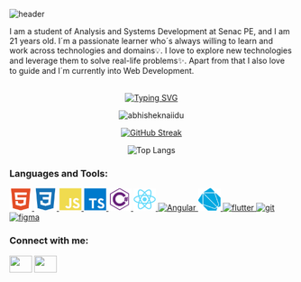 ![header](https://github.com/emessonSilva/dio-lab-open-source/assets/140443316/b95518a5-0331-4713-af85-1cf1e287f9d1)

I am a student of Analysis and Systems Development at Senac PE, and I am 21 years old.
I´m a passionate learner who´s always willing to learn and work across technologies and domains💡. I love to explore new technologies and leverage them to solve real-life problems✨.
Apart from that I also love to guide and I´m currently into Web Development. 
<br>
<br>
<div align="center">

[![Typing SVG](https://readme-typing-svg.herokuapp.com?font=Fira+Code&size=30&pause=1000&random=false&width=435&lines=My+Github+Stats)](https://git.io/typing-svg)

<img src="https://github-readme-stats.vercel.app/api?username=emessonSilva&show_icons=true&theme=dark&hide_border=true" alt="abhisheknaiidu" />

<br>

[![GitHub Streak](https://github-readme-streak-stats.herokuapp.com/?user=emessonSilva&theme=dark&hide_border=true)](https://github.com/emessonSilva)

![Top Langs](https://github-readme-stats.vercel.app/api/top-langs/?username=emessonSilva&hide_progress=true&theme=dark&hide_border=true)



<h3 align="left">Languages and Tools:</h3>

<p align="left"> 
<a href="https://www.w3.org/html/" target="_blank"> <img src="https://raw.githubusercontent.com/devicons/devicon/55609aa5bd817ff167afce0d965585c92040787a/icons/html5/html5-plain.svg" alt="html5" width="40" height="40"/> </a>
</a> <a href="https://www.w3schools.com/css/" target="_blank"> <img src="https://raw.githubusercontent.com/devicons/devicon/55609aa5bd817ff167afce0d965585c92040787a/icons/css3/css3-plain.svg" alt="css3" width="40" height="40"/> 
<a href="https://www.w3.org/html/" target="_blank"> <img src="https://raw.githubusercontent.com/devicons/devicon/55609aa5bd817ff167afce0d965585c92040787a/icons/javascript/javascript-plain.svg" alt="JavaScript" width="40" height="40"/> 
</a> 
<a href="https://www.w3.org/html/" target="_blank"> <img src="https://raw.githubusercontent.com/devicons/devicon/55609aa5bd817ff167afce0d965585c92040787a/icons/typescript/typescript-plain.svg" alt="TypeScript" width="40" height="40"/> 
</a> 
<a href="https://www.w3.org/html/" target="_blank"> <img src="https://raw.githubusercontent.com/devicons/devicon/55609aa5bd817ff167afce0d965585c92040787a/icons/csharp/csharp-line.svg" alt="C#" width="40" height="40"/> 
</a>  
<a href="https://www.w3.org/html/" target="_blank"> <img src="https://raw.githubusercontent.com/devicons/devicon/55609aa5bd817ff167afce0d965585c92040787a/icons/react/react-original.svg" alt="React" width="40" height="40"/> 
</a>
<a href="https://www.w3.org/html/" target="_blank"> <img src="https://www.vectorlogo.zone/logos/angular/angular-icon.svg" alt="Angular" width="40" height="40"/> 
</a>   
</a>
<a href="https://www.w3.org/html/" target="_blank"> <img src="https://raw.githubusercontent.com/devicons/devicon/55609aa5bd817ff167afce0d965585c92040787a/icons/dart/dart-plain.svg" alt="Dart" width="40" height="40"/> 
</a> </a> 
<a href="https://flutter.dev" target="_blank"> <img src="https://www.vectorlogo.zone/logos/flutterio/flutterio-icon.svg" alt="flutter" width="40" height="40"/> </a>
<a href="https://git-scm.com/" target="_blank"> <img src="https://www.vectorlogo.zone/logos/git-scm/git-scm-icon.svg" alt="git" width="40" height="40"/> </a>
<a href="https://www.figma.com/" target="_blank"> <img src="https://www.vectorlogo.zone/logos/figma/figma-icon.svg" alt="figma" width="40" height="40"></a> 

</p>

<h3 align="left">Connect with me:</h3>
<p align="left">
<a href="https://www.linkedin.com/in/emessonsilva500/" target="blank"><img align="center" src="https://www.vectorlogo.zone/logos/linkedin/linkedin-icon.svg" alt="" height="30" width="40" /></a>
<a href="mailto:emessonbarbosa600@gmail.com" target="blank"><img align="center" src="https://www.vectorlogo.zone/logos/gmail/gmail-icon.svg" alt="" height="30" width="40" /></a>

</p>
